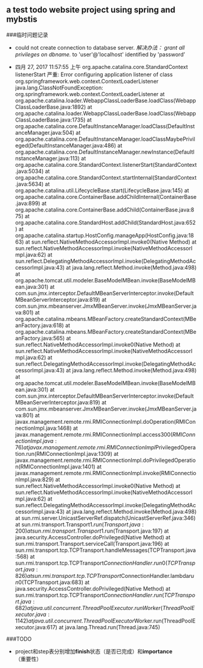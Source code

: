 ## a test todo website project using spring and mybstis

###临时问题记录
- could not create connection to database server.
    *解决办法： grant all privileges on dbname.* to 'user'@'localhost' identified by 'password’
    
- 四月 27, 2017 11:57:55 上午 org.apache.catalina.core.StandardContext listenerStart
  严重: Error configuring application listener of class org.springframework.web.context.ContextLoaderListener
  java.lang.ClassNotFoundException: org.springframework.web.context.ContextLoaderListener
  	at org.apache.catalina.loader.WebappClassLoaderBase.loadClass(WebappClassLoaderBase.java:1892)
  	at org.apache.catalina.loader.WebappClassLoaderBase.loadClass(WebappClassLoaderBase.java:1735)
  	at org.apache.catalina.core.DefaultInstanceManager.loadClass(DefaultInstanceManager.java:504)
  	at org.apache.catalina.core.DefaultInstanceManager.loadClassMaybePrivileged(DefaultInstanceManager.java:486)
  	at org.apache.catalina.core.DefaultInstanceManager.newInstance(DefaultInstanceManager.java:113)
  	at org.apache.catalina.core.StandardContext.listenerStart(StandardContext.java:5034)
  	at org.apache.catalina.core.StandardContext.startInternal(StandardContext.java:5634)
  	at org.apache.catalina.util.LifecycleBase.start(LifecycleBase.java:145)
  	at org.apache.catalina.core.ContainerBase.addChildInternal(ContainerBase.java:899)
  	at org.apache.catalina.core.ContainerBase.addChild(ContainerBase.java:875)
  	at org.apache.catalina.core.StandardHost.addChild(StandardHost.java:652)
  	at org.apache.catalina.startup.HostConfig.manageApp(HostConfig.java:1863)
  	at sun.reflect.NativeMethodAccessorImpl.invoke0(Native Method)
  	at sun.reflect.NativeMethodAccessorImpl.invoke(NativeMethodAccessorImpl.java:62)
  	at sun.reflect.DelegatingMethodAccessorImpl.invoke(DelegatingMethodAccessorImpl.java:43)
  	at java.lang.reflect.Method.invoke(Method.java:498)
  	at org.apache.tomcat.util.modeler.BaseModelMBean.invoke(BaseModelMBean.java:301)
  	at com.sun.jmx.interceptor.DefaultMBeanServerInterceptor.invoke(DefaultMBeanServerInterceptor.java:819)
  	at com.sun.jmx.mbeanserver.JmxMBeanServer.invoke(JmxMBeanServer.java:801)
  	at org.apache.catalina.mbeans.MBeanFactory.createStandardContext(MBeanFactory.java:618)
  	at org.apache.catalina.mbeans.MBeanFactory.createStandardContext(MBeanFactory.java:565)
  	at sun.reflect.NativeMethodAccessorImpl.invoke0(Native Method)
  	at sun.reflect.NativeMethodAccessorImpl.invoke(NativeMethodAccessorImpl.java:62)
  	at sun.reflect.DelegatingMethodAccessorImpl.invoke(DelegatingMethodAccessorImpl.java:43)
  	at java.lang.reflect.Method.invoke(Method.java:498)
  	at org.apache.tomcat.util.modeler.BaseModelMBean.invoke(BaseModelMBean.java:301)
  	at com.sun.jmx.interceptor.DefaultMBeanServerInterceptor.invoke(DefaultMBeanServerInterceptor.java:819)
  	at com.sun.jmx.mbeanserver.JmxMBeanServer.invoke(JmxMBeanServer.java:801)
  	at javax.management.remote.rmi.RMIConnectionImpl.doOperation(RMIConnectionImpl.java:1468)
  	at javax.management.remote.rmi.RMIConnectionImpl.access$300(RMIConnectionImpl.java:76)
  	at javax.management.remote.rmi.RMIConnectionImpl$PrivilegedOperation.run(RMIConnectionImpl.java:1309)
  	at javax.management.remote.rmi.RMIConnectionImpl.doPrivilegedOperation(RMIConnectionImpl.java:1401)
  	at javax.management.remote.rmi.RMIConnectionImpl.invoke(RMIConnectionImpl.java:829)
  	at sun.reflect.NativeMethodAccessorImpl.invoke0(Native Method)
  	at sun.reflect.NativeMethodAccessorImpl.invoke(NativeMethodAccessorImpl.java:62)
  	at sun.reflect.DelegatingMethodAccessorImpl.invoke(DelegatingMethodAccessorImpl.java:43)
  	at java.lang.reflect.Method.invoke(Method.java:498)
  	at sun.rmi.server.UnicastServerRef.dispatch(UnicastServerRef.java:346)
  	at sun.rmi.transport.Transport$1.run(Transport.java:200)
  	at sun.rmi.transport.Transport$1.run(Transport.java:197)
  	at java.security.AccessController.doPrivileged(Native Method)
  	at sun.rmi.transport.Transport.serviceCall(Transport.java:196)
  	at sun.rmi.transport.tcp.TCPTransport.handleMessages(TCPTransport.java:568)
  	at sun.rmi.transport.tcp.TCPTransport$ConnectionHandler.run0(TCPTransport.java:826)
  	at sun.rmi.transport.tcp.TCPTransport$ConnectionHandler.lambda$run$0(TCPTransport.java:683)
  	at java.security.AccessController.doPrivileged(Native Method)
  	at sun.rmi.transport.tcp.TCPTransport$ConnectionHandler.run(TCPTransport.java:682)
  	at java.util.concurrent.ThreadPoolExecutor.runWorker(ThreadPoolExecutor.java:1142)
  	at java.util.concurrent.ThreadPoolExecutor$Worker.run(ThreadPoolExecutor.java:617)
  	at java.lang.Thread.run(Thread.java:745)
   
###TODO
- project和step表分别增加**finish**状态（是否已完成）和**importance**（重要性）